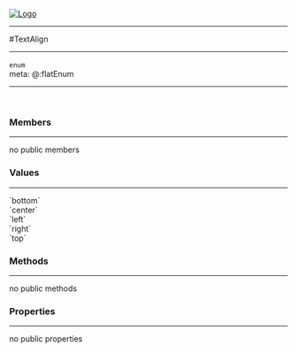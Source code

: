
[![Logo](../../images/logo.png)](../../api/index.html)

---



#TextAlign



---

`enum`
<span class="meta">
<br/>meta: @:flatEnum
</span>


---

&nbsp;
&nbsp;

<h3>Members</h3> <hr/>no public members<h3>Values</h3> <hr/><span class="member signature apipage">`bottom`<br/> </span>
        <span class="small_desc_flat"></span><span class="member signature apipage">`center`<br/> </span>
        <span class="small_desc_flat"></span><span class="member signature apipage">`left`<br/> </span>
        <span class="small_desc_flat"></span><span class="member signature apipage">`right`<br/> </span>
        <span class="small_desc_flat"></span><span class="member signature apipage">`top`<br/> </span>
        <span class="small_desc_flat"></span>

<h3>Methods</h3> <hr/>no public methods

<h3>Properties</h3> <hr/>no public properties

&nbsp;
&nbsp;
&nbsp;